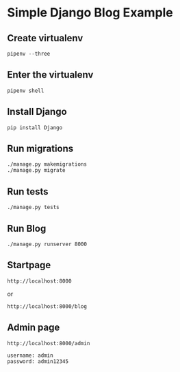 # Simple Django Blog Example

## Create virtualenv

```
pipenv --three
```

## Enter the virtualenv

```
pipenv shell
```

## Install Django

```
pip install Django
```


## Run migrations

```
./manage.py makemigrations 
./manage.py migrate 
```

## Run tests

```
./manage.py tests
```

## Run Blog

```
./manage.py runserver 8000
```

## Startpage

```
http://localhost:8000
```
or

```
http://localhost:8000/blog
```


## Admin page

```
http://localhost:8000/admin
```

```
username: admin
password: admin12345
```

